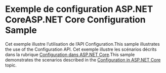 # <a name="aspnet-core-configuration-sample"></a><span data-ttu-id="ea45a-101">Exemple de configuration ASP.NET Core</span><span class="sxs-lookup"><span data-stu-id="ea45a-101">ASP.NET Core Configuration Sample</span></span>

<span data-ttu-id="ea45a-102">Cet exemple illustre l’utilisation de l’API Configuration.</span><span class="sxs-lookup"><span data-stu-id="ea45a-102">This sample illustrates the use of the Configuration API.</span></span> <span data-ttu-id="ea45a-103">Cet exemple illustre les scénarios décrits dans la rubrique [Configuration dans ASP.NET Core](https://docs.microsoft.com/aspnet/core/fundamentals/configuration).</span><span class="sxs-lookup"><span data-stu-id="ea45a-103">This sample demonstrates the scenarios described in the [Configuration in ASP.NET Core](https://docs.microsoft.com/aspnet/core/fundamentals/configuration) topic.</span></span>
